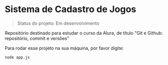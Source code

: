 # Sistema de Cadastro de Jogos
> Status do projeto: Em desenvolvimento

Repositório destinado para estudar o curso da Alura, de título "Git e Github: repositório, commit e versões"


Para rodar esse projeto na sua máquina, por favor digite:

```
node app.js
```
